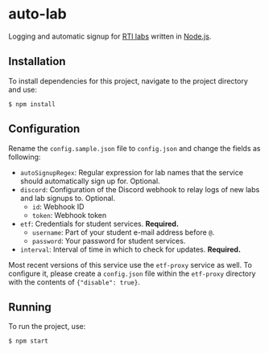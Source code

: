 # auto-lab
Logging and automatic signup for [RTI labs](https://rti.etf.bg.ac.rs/labvezbe/) written in [Node.js](https://nodejs.org).

## Installation
To install dependencies for this project, navigate to the project directory and use:
```console
$ npm install
```

## Configuration
Rename the `config.sample.json` file to `config.json` and change the fields as following:
- `autoSignupRegex`: Regular expression for lab names that the service should automatically sign up for. Optional.
- `discord`: Configuration of the Discord webhook to relay logs of new labs and lab signups to. Optional.
    - `id`: Webhook ID
    - `token`: Webhook token
- `etf`: Credentials for student services. **Required.**
    - `username`: Part of your student e-mail address before `@`.
    - `password`: Your password for student services.
- `interval`: Interval of time in which to check for updates. **Required.**

Most recent versions of this service use the `etf-proxy` service as well. To configure it, please create a `config.json` file within the `etf-proxy` directory with the contents of `{"disable": true}`.

## Running
To run the project, use:
```console
$ npm start
```
